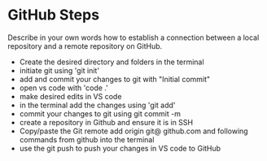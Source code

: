 # GitHub Steps

Describe in your own words how to establish a connection between a local repository and a remote repository on GitHub.

- Create the desired directory and folders in the terminal
- initiate git using 'git init'
- add and commit your changes to git with "Initial commit"
- open vs code with 'code .'
- make desired edits in VS code
- in the terminal add the changes using 'git add'
- commit your changes to git using git commit -m
- create a repository in Github and ensure it is in SSH
- Copy/paste the Git remote add origin git@ github.com and following commands from github into the terminal
- use the git push to push your changes in VS code to GitHub
